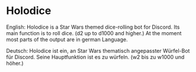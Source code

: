 # Holodice
English:
Holodice is a Star Wars themed dice-rolling bot for Discord.
Its main function is to roll dice. (d2 up to d1000 and higher.)
At the moment most parts of the output are in german Language.

Deutsch:
Holodice ist ein, an Star Wars thematisch angepasster Würfel-Bot für Discord.
Seine Hauptfunktion ist es zu würfeln. (w2 bis zu w1000 und höher.)

